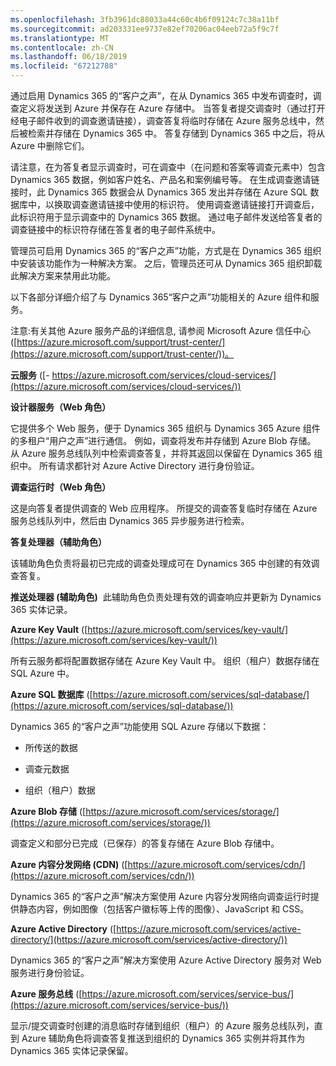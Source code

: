 ```yaml
---
ms.openlocfilehash: 3fb3961dc88033a44c60c4b6f09124c7c38a11bf
ms.sourcegitcommit: ad203331ee9737e82ef70206ac04eeb72a5f9c7f
ms.translationtype: MT
ms.contentlocale: zh-CN
ms.lasthandoff: 06/18/2019
ms.locfileid: "67212788"
---
```

通过启用 Dynamics 365 的“客户之声”，在从 Dynamics 365 中发布调查时，调查定义将发送到 Azure 并保存在 Azure 存储中。 当答复者提交调查时（通过打开经电子邮件收到的调查邀请链接），调查答复将临时存储在 Azure 服务总线中，然后被检索并存储在 Dynamics 365 中。 答复存储到 Dynamics 365 中之后，将从 Azure 中删除它们。  
  
 请注意，在为答复者显示调查时，可在调查中（在问题和答案等调查元素中）包含 Dynamics 365 数据，例如客户姓名、产品名和案例编号等。 在生成调查邀请链接时，此 Dynamics 365 数据会从 Dynamics 365 发出并存储在 Azure SQL 数据库中，以换取调查邀请链接中使用的标识符。 使用调查邀请链接打开调查后，此标识符用于显示调查中的 Dynamics 365 数据。 通过电子邮件发送给答复者的调查链接中的标识符存储在答复者的电子邮件系统中。  
  
 管理员可启用 Dynamics 365 的“客户之声”功能，方式是在 Dynamics 365 组织中安装该功能作为一种解决方案。 之后，管理员还可从 Dynamics 365 组织卸载此解决方案来禁用此功能。  
  
 以下各部分详细介绍了与 Dynamics 365“客户之声”功能相关的 Azure 组件和服务。  
  
 注意:有关其他 Azure 服务产品的详细信息, 请参阅 Microsoft Azure 信任中心 ([https://azure.microsoft.com/support/trust-center/](https://azure.microsoft.com/support/trust-center/))。  
  
 **云服务** ([- https://azure.microsoft.com/services/cloud-services/](https://azure.microsoft.com/services/cloud-services/))  
  
 **设计器服务（Web 角色）**  
  
 它提供多个 Web 服务，便于 Dynamics 365 组织与 Dynamics 365 Azure 组件的多租户“用户之声”进行通信。  例如，调查将发布并存储到 Azure Blob 存储。  从 Azure 服务总线队列中检索调查答复，并将其返回以保留在 Dynamics 365 组织中。  所有请求都针对 Azure Active Directory 进行身份验证。  
  
 **调查运行时（Web 角色）**  
  
 这是向答复者提供调查的 Web 应用程序。  所提交的调查答复临时存储在 Azure 服务总线队列中，然后由 Dynamics 365 异步服务进行检索。  
  
 **答复处理器（辅助角色）**  
  
 该辅助角色负责将最初已完成的调查处理成可在 Dynamics 365 中创建的有效调查答复。  
  
 **推送处理器 (辅助角色)**  此辅助角色负责处理有效的调查响应并更新为 Dynamics 365 实体记录。 
 
 **Azure Key Vault** ([https://azure.microsoft.com/services/key-vault/](https://azure.microsoft.com/services/key-vault/))  
  
 所有云服务都将配置数据存储在 Azure Key Vault 中。  组织（租户）数据存储在 SQL Azure 中。  
  
 **Azure SQL 数据库** ([https://azure.microsoft.com/services/sql-database/](https://azure.microsoft.com/services/sql-database/))  
  
 Dynamics 365 的“客户之声”功能使用 SQL Azure 存储以下数据：  
  
-   所传送的数据  
  
-   调查元数据  
  
-   组织（租户）数据  
  
 **Azure Blob 存储** ([https://azure.microsoft.com/services/storage/](https://azure.microsoft.com/services/storage/))  
  
 调查定义和部分已完成（已保存）的答复存储在 Azure Blob 存储中。  
  
 **Azure 内容分发网络 (CDN)** ([https://azure.microsoft.com/services/cdn/](https://azure.microsoft.com/services/cdn/))  
  
 Dynamics 365 的“客户之声”解决方案使用 Azure 内容分发网络向调查运行时提供静态内容，例如图像（包括客户徽标等上传的图像）、JavaScript 和 CSS。  
  
 **Azure Active Directory** ([https://azure.microsoft.com/services/active-directory/](https://azure.microsoft.com/services/active-directory/))  
  
 Dynamics 365 的“客户之声”解决方案使用 Azure Active Directory 服务对 Web 服务进行身份验证。  
  
 **Azure 服务总线** ([https://azure.microsoft.com/services/service-bus/](https://azure.microsoft.com/services/service-bus/))  
  
 显示/提交调查时创建的消息临时存储到组织（租户）的 Azure 服务总线队列，直到 Azure 辅助角色将调查答复推送到组织的 Dynamics 365 实例并将其作为 Dynamics 365 实体记录保留。
